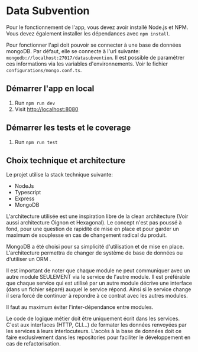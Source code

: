 # Data Subvention

Pour le fonctionnement de l'app, vous devez avoir installé Node.js et NPM.
Vous devez également installer les dépendances avec `npm install`.

Pour fonctionner l'api doit pouvoir se connecter à une base de données mongoDB.    Par défaut, elle se connecte à l'url suivante: `mongodb://localhost:27017/datasubvention`.    Il est possible de paramétrer ces informations via les variables d'environnements. Voir le fichier `configurations/mongo.conf.ts`.

## Démarrer l'app en local

1. Run `npm run dev`
2. Visit [http://localhost:8080](http://localhost:8080)

## Démarrer les tests et le coverage

1. Run `npm run test`

## Choix technique et architecture

Le projet utilise la stack technique suivante:

* NodeJs
* Typescript
* Express
* MongoDB

L'architecture utilisée est une inspiration libre de la clean architecture (Voir aussi architecture Oignon et Hexagonal). Le concept n'est pas poussé à fond, pour une question de rapidité de mise en place et pour garder un maximum de souplesse en cas de changement radical du produit.

MongoDB a été choisi pour sa simplicité d'utilisation et de mise en place. L'architecture permettra de changer de système de base de données ou d'utiliser un ORM .

Il est important de noter que chaque module ne peut communiquer avec un autre module SEULEMENT via le service de l'autre module. Il est préférable que chaque service qui est utilisé par un autre module décrive une interface (dans un fichier séparé) auquel le service répond. Ainsi si le service change il sera forcé de continuer à repondre à ce contrat avec les autres modules.

Il faut au maximum éviter l'inter-dépendance entre modules.

Le code de logique métier doit être uniquement écrit dans les services. C'est aux interfaces (HTTP, CLI…) de formater les données renvoyées par les services à leurs interlocuteurs. L'accès à la base de données doit ce faire exclusivement dans les repositories pour faciliter le développement en cas de refactorisation.
